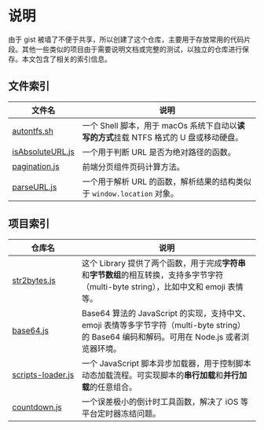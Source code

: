 # 说明

由于 gist 被墙了不便于共享，所以创建了这个仓库，主要用于存放常用的代码片段。其他一些类似的项目由于需要说明文档或完整的测试，以独立的仓库进行保存。本文包含了相关的索引信息。

## 文件索引

<table>
    <thead>
        <tr>
            <th>文件名</th>
            <th>说明</th>
        </tr>
    </thead>
    <tbody>
        <tr>
            <td><a href="autontfs.sh">autontfs.sh</a></td>
            <td>一个 Shell 脚本，用于 macOs 系统下自动以<b>读写的方式</b>挂载 NTFS 格式的 U 盘或移动硬盘。</td>
        </tr>
        <tr>
            <td><a href="isAbsoluteURL.js">isAbsoluteURL.js</a></td>
            <td>一个用于判断 URL 是否为绝对路径的函数。</td>
        </tr>
        <tr>
            <td><a href="pagination.js">pagination.js</a></td>
            <td>前端分页组件页码计算方法。</td>
        </tr>
        <tr>
            <td><a href="parseURL.js">parseURL.js</a></td>
            <td>
                一个用于解析 URL 的函数，解析结果的结构类似于 
                <code>window.location</code> 对象。
            </td>
        </tr>
    </tbody>
</table>

## 项目索引

<table>
    <thead>
        <tr>
            <th>仓库名</th>
            <th>说明</th>
        </tr>
    </thead>
    <tbody>
        <tr>
            <td><a href="https://github.com/john-yuan/str2bytes.js">str2bytes.js</a></td>
            <td>这个 Library 提供了两个函数，用于完成<b>字符串</b>和<b>字节数组</b>的相互转换，支持多字节字符（multi-byte string），比如中文和 emoji 表情等。</td>
        </tr>
        <tr>
            <td><a href="https://github.com/john-yuan/base64.js">base64.js</a></td>
            <td>Base64 算法的 JavaScript 的实现，支持中文、 emoji 表情等多字节字符（multi-byte string）的 Base64 编码和解码。可用在 Node.js 或者浏览器环境。</td>
        </tr>
        <tr>
            <td><a style="white-space: nowrap" href="https://github.com/john-yuan/scripts-loader.js">scripts-loader.js</a></td>
            <td>一个 JavaScript 脚本异步加载器，用于控制脚本动态加载流程。可实现脚本的<b>串行加载</b>和<b>并行加载</b>的任意组合。</td>
        </tr>
        <tr>
            <td><a href="https://github.com/john-yuan/countdown.js">countdown.js</a></td>
            <td>一个误差极小的倒计时工具函数，解决了 iOS 等平台定时器冻结问题。</td>
        </tr>
    </tbody>
</table>
